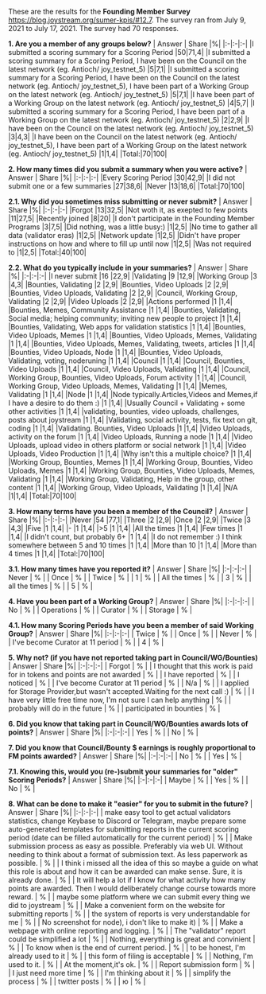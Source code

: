 These are the results for the **Founding Member Survey** https://blog.joystream.org/sumer-kpis/#12.7. The survey ran from July 9, 2021 to July 17, 2021. The survey had 70 responses.

**1. Are you a member of any groups below?**
| Answer | Share |%|
|:-|:-|:-|
|I submitted a scoring summary for a Scoring Period	|50|71,4|
|I submitted a scoring summary for a Scoring Period, I have been on the Council on the latest network (eg. Antioch/ joy_testnet_5)	|5|7,1|
|I submitted a scoring summary for a Scoring Period, I have been on the Council on the latest network (eg. Antioch/ joy_testnet_5), I have been part of a Working Group on the latest network (eg. Antioch/ joy_testnet_5)	|5|7,1|
|I have been part of a Working Group on the latest network (eg. Antioch/ joy_testnet_5)	|4|5,7|
|I submitted a scoring summary for a Scoring Period, I have been part of a Working Group on the latest network (eg. Antioch/ joy_testnet_5)	|2|2,9|
|I have been on the Council on the latest network (eg. Antioch/ joy_testnet_5)	|3|4,3|
|I have been on the Council on the latest network (eg. Antioch/ joy_testnet_5), I have been part of a Working Group on the latest network (eg. Antioch/ joy_testnet_5)	|1|1,4|
|Total:|70|100|

**2. How many times did you submit a summary when you were active?**
| Answer | Share |%|
|:-|:-|:-|
|Every Scoring Period	|30|42,9|
|I did not submit one or a few summaries	|27|38,6|
|Never	|13|18,6|
|Total:|70|100|

**2.1. Why did you sometimes miss submitting or never submit?**
| Answer | Share |%|
|:-|:-|:-|
|Forgot	|13|32,5|
|Not woth it, as exepted to few points	|11|27,5|
|Recently joined	|8|20|
|I don't participate in the Founding Member Programs	|3|7,5|
|Did nothing, was a little busy:) |1|2,5|
|No time to gather all data (validator eras)	|1|2,5|
|Network update	|1|2,5|
|Didn't have proper instructions on how and where to fill up until now	|1|2,5|
|Was not required to	|1|2,5|
|Total:|40|100|

**2.2. What do you typically include in your summaries?**
| Answer | Share |%|
|:-|:-|:-|
|I never submit	|16	|22,9|
|Validating	|9	|12,9|
|Working Group	|3	|4,3|
|Bounties, Validating	|2	|2,9|
|Bounties, Video Uploads	|2	|2,9|
|Bounties, Video Uploads, Validating	|2	|2,9|
|Council, Working Group, Validating	|2	|2,9|
|Video Uploads	|2	|2,9|
|Actions performed	|1	|1,4|
|Bounties, Memes, Community Assistance	|1	|1,4|
|Bounties, Validating, Social media; helping community; inviting new people to project	|1	|1,4|
|Bounties, Validating, Web apps for validation statistics 	|1	|1,4|
|Bounties, Video Uploads, Memes	|1	|1,4|
|Bounties, Video Uploads, Memes, Validating	|1	|1,4|
|Bounties, Video Uploads, Memes, Validating, tweets, articles	|1	|1,4|
|Bounties, Video Uploads, Node	|1	|1,4|
|Bounties, Video Uploads, Validating, voting, noderuning	|1	|1,4|
|Council	|1	|1,4|
|Council, Bounties, Video Uploads	|1	|1,4|
|Council, Video Uploads, Validating	|1	|1,4|
|Council, Working Group, Bounties, Video Uploads, Forum activity	|1	|1,4|
|Council, Working Group, Video Uploads, Memes, Validating	|1	|1,4|
|Memes, Validating	|1	|1,4|
|Node	|1	|1,4|
|Node typically.Articles,Videos and Memes,if I have a desire to do them :)	|1	|1,4|
|Usually Council + Validating + some other activities	|1	|1,4|
|validating, bounties, video uploads, challenges, posts about joystream	|1	|1,4|
|Validating, social activity, tests, fix text on git, coding	|1	|1,4|
|Validating. Bounties, Video Uploads	|1	|1,4|
|Video Uploads, activity on the forum	|1	|1,4|
|Video Uploads, Running a node	|1	|1,4|
|Video Uploads, upload video in others platform or social network	|1	|1,4|
|Video Uploads, Video Production	|1	|1,4|
|Why isn't this a multiple choice? 	|1	|1,4|
|Working Group, Bounties, Memes	|1	|1,4|
|Working Group, Bounties, Video Uploads, Memes	|1	|1,4|
|Working Group, Bounties, Video Uploads, Memes, Validating	|1	|1,4|
|Working Group, Validating, Help in the group, other content	|1	|1,4|
|Working Group, Video Uploads, Validating	|1	|1,4|
|N/A	|1|1,4|
|Total:|70|100|


**3. How many terms have you been a member of the Council?**
| Answer | Share |%|
|:-|:-|:-|
|Never	|54	|77,1|
|Three	|2	|2,9|
|Once	|2	|2,9|
|Twice	|3	|4,3|
|Five	|1	|1,4|
|-	|1	|1,4|
|>5	|1	|1,4|
|All the times	|1	|1,4|
|Few times	|1	|1,4|
|I didn't count, but probably 6+	|1	|1,4|
|I do not remember :) I think somewhere between 5 and 10 times	|1	|1,4|
|More than 10	|1	|1,4|
|More than 4 times	|1	|1,4|
|Total:|70|100|

**3.1. How many times have you reported it?**
| Answer | Share |%|
|:-|:-|:-|
| Never  | %    |
| Once   | %    |
| Twice   | %    |
| 1   | %    |
| All the times   | %    |
| 3   | %    |
| all the times   | %    |
| 5   | %    |

**4. Have you been part of a Working Group?**
| Answer | Share |%|
|:-|:-|:-|
| No  | %    |
| Operations   | %    |
| Curator   | %    |
| Storage   | %    |

**4.1. How many Scoring Periods have you been a member of said Working Group?**
| Answer | Share |%|
|:-|:-|:-|
| Twice  | %    |
| Once   | %    |
| Never   | %    |
| I've become Curator at 11 period   | %    |
| 4   | %    |

**5. Why not? (if you have not reported taking part in Council/WG/Bounties)**
| Answer | Share |%|
|:-|:-|:-|
| Forgot  | %    |
| I thought that this work is paid for in tokens and points are not awarded   | %    |
| I have reported   | %    |
| I noticed   | %    |
| I've become Curator at 11 period   | %    |
| N/a   | %    |
| I applied for Storage Provider,but wasn't accepted.Waiting for the next call :)   | %    |
| I have very little free time now, I'm not sure I can help anything   | %    |
| probably will do in the future  | %    |
| participated in bounties  | %    |

**6. Did you know that taking part in Council/WG/Bounties awards lots of points?**
| Answer | Share |%|
|:-|:-|:-|
| Yes  | %    |
| No   | %    |

**7. Did you know that Council/Bounty $ earnings is roughly proportional to FM points awarded?**
| Answer | Share |%|
|:-|:-|:-|
| No  | %    |
| Yes   | %    |

**7.1. Knowing this, would you (re-)submit your summaries for "older" Scoring Periods?**
| Answer | Share |%|
|:-|:-|:-|
| Maybe  | %    |
| Yes   | %    |
| No   | %    |

**8. What can be done to make it "easier" for you to submit in the future?**
| Answer | Share |%|
|:-|:-|:-|
| make easy tool to get actual validators statistics, change Keybase to Discord or Telegram, maybe prepare some auto-generated templates for submitting reports in the current scoring period (date can be filled automatically for the current period)  | %    |
| Make submission process as easy as possible. Preferably via web UI. Without needing to think about a format of submission text. As less paperwork as possible.   | %    |
| I think i missed all the idea of this so maybe a guide on what this role is about and how it can be awarded can make sense. Sure, it is already done.   | %    |
| It will help a lot if I know for what activity how many points are awarded. Then I would deliberately change course towards more reward.   | %    |
| maybe some platform where we can submit every thing we did to joystream   | %    |
| Make a convenient form on the website for submitting reports   | %    |
| the system of reports is very understandable for me   | %    |
| No screenshot for node), i don't like to make it)   | %    |
| Make a webpage with online reporting and logging.   | %    |
| The "validator" report could be simplified a lot   | %    |
| Nothing, everything is great and convinient   | %    |
| To know when is the end of current period.   | %    |
| to be honest, I'm already used to it   | %    |
| this form of filing is acceptable   | %    |
| Nothing, I'm used to it.   | %    |
| At the moment,it's ok.   | %    |
| Report submission form   | %    |
| I just need more time   | %    |
| I'm thinking about it   | %    |
| simplify the process   | %    |
| twitter posts   | %    |
| ю   | %    |
